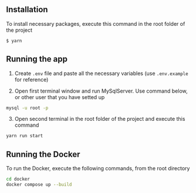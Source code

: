 ## Installation
To install necessary packages, execute this command in the root folder of the project

```bash
$ yarn
```

## Running the app

1. Create `.env` file and paste all the necessary variables (use `.env.example` for reference)


2. Open first terminal window and run MySqlServer.
   Use command below, or other user that you have setted up

```bash
mysql -u root -p
```

3. Open second terminal in the root folder of the project and execute this command

```bash
yarn run start
```

## Running the Docker

To run the Docker, execute the following commands, from the root directory

```bash
cd docker
docker compose up --build
```
